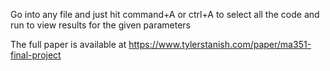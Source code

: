Go into any file and just hit command+A or ctrl+A to select all the code and run to view results for the given parameters

The full paper is available at https://www.tylerstanish.com/paper/ma351-final-project
